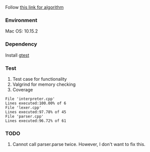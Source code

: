 Follow [this link for algorithm](https://ruslanspivak.com/lsbasi-part7/)

### Environment
Mac OS: 10.15.2

### Dependency
Install [gtest](https://github.com/iat-cener/tonatiuh/wiki/Installing-Google-Test-For-Mac)

### Test
1. Test case for functionality
2. Valgrind for memory checking
3. Coverage
```
File 'interpreter.cpp'
Lines executed:100.00% of 6
File 'lexer.cpp'
Lines executed:97.78% of 45
File 'parser.cpp'
Lines executed:96.72% of 61
```

### TODO
1. Cannot call parser.parse twice. However, I don't want to fix this.

